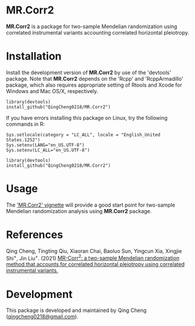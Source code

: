 MR.Corr2
=======

**MR.Corr2** is a package for two-sample Mendelian randomization  using correlated instrumental variants  accounting correlated horizontal pleiotropy.

Installation
============
Install the development version of **MR.Corr2** by use of the 'devtools' package. Note that **MR.Corr2** depends on the 'Rcpp' and 'RcppArmadillo' package, which also requires appropriate setting of Rtools and Xcode for Windows and Mac OS/X, respectively.
```
library(devtools)
install_github("QingCheng0218/MR.Corr2")
```

If you have errors installing this package on Linux, try the following commands in R:
```
Sys.setlocale(category = "LC_ALL", locale = "English_United States.1252") 
Sys.setenv(LANG="en_US.UTF-8")
Sys.setenv(LC_ALL="en_US.UTF-8")

library(devtools)
install_github("QingCheng0218/MR.Corr2")
```

Usage
=========
The ['MR.Corr2' vignette](https://github.com/QingCheng0218/MR.Corr2/blob/master/vignettes/MR.Corr2.pdf) will provide a good start point for two-sample Mendelian randomization analysis using **MR.Corr2** package. 

References
==========
Qing Cheng, Tingting Qiu, Xiaoran Chai, Baoluo Sun, Yingcun Xia, Xingjie Shi<sup>+</sup>, Jin Liu<sup>+</sup>. (2021) [MR-Corr<sup>2</sup>: a two-sample Mendelian randomization method that accounts for correlated horizontal pleiotropy using correlated instrumental variants.](https://academic.oup.com/bioinformatics/advance-article-abstract/doi/10.1093/bioinformatics/btab646/6367765)

Development
===========

This package is developed and maintained by Qing Cheng (qingcheng0218@gmail.com). 
